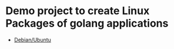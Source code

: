 # Demo project to create Linux Packages of golang applications

- [Debian/Ubuntu](http://echorand.me/quick-and-dirty-debian-packages-for-your-golang-application.html)
